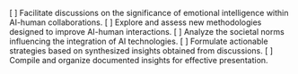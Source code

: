 [ ] Facilitate discussions on the significance of emotional intelligence within AI-human collaborations.
[ ] Explore and assess new methodologies designed to improve AI-human interactions.
[ ] Analyze the societal norms influencing the integration of AI technologies.
[ ] Formulate actionable strategies based on synthesized insights obtained from discussions.
[ ] Compile and organize documented insights for effective presentation.